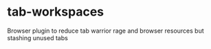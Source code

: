 # tab-workspaces
Browser plugin to reduce tab warrior rage and browser resources but stashing unused tabs
